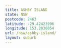 ```yaml
---
title: ASHBY ISLAND
state: NSW
postcode: 2463
latitude: -29.42423996
longitude: 153.2036054
url: /nsw/ashby-island/
layout: suburb
---
```

